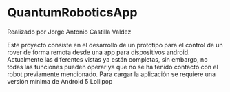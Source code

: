 # QuantumRoboticsApp
Realizado por Jorge Antonio Castilla Valdez

Este proyecto consiste en el desarrollo de un prototipo para el control de un 
rover de forma remota desde una app para dispositivos android. 
Actualmente las diferentes vistas ya están completas, sin embargo, no todas
las funciones pueden operar ya que no se ha tenido contacto con el robot 
previamente mencionado.
Para cargar la aplicación se requiere una versión mínima de Android 5 Lollipop
